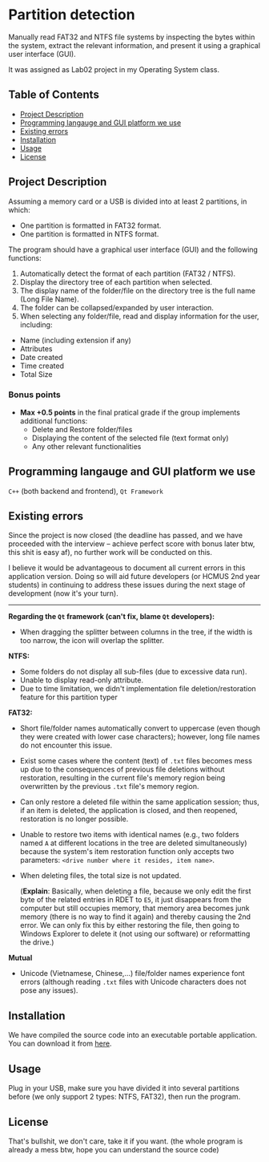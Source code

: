 # Partition detection
Manually read FAT32 and NTFS file systems by inspecting the bytes within the system, extract the relevant information, and present it using a graphical user interface (GUI). 

It was assigned as Lab02 project in my Operating System class.

## Table of Contents
- [Project Description](#project-description)
- [Programming langauge and GUI platform we use](#programming-langauge-and-GUI-platform-we-use)
- [Existing errors](#existing-errors)
- [Installation](#installation)
- [Usage](#usage)
- [License](#license)

## Project Description
Assuming a memory card or a USB is divided into at least 2 partitions, in which:
- One partition is formatted in FAT32 format.
- One partition is formatted in NTFS format.

The program should have a graphical user interface (GUI) and the following functions:
1. Automatically detect the format of each partition (FAT32 / NTFS).
2. Display the directory tree of each partition when selected.
3. The display name of the folder/file on the directory tree is the full name (Long File Name).
4. The folder can be collapsed/expanded by user interaction.
5. When selecting any folder/file, read and display information for the user, including:
  - Name (including extension if any)
  - Attributes
  - Date created
  - Time created
  - Total Size

### Bonus points
- **Max +0.5 points** in the final pratical grade if the group implements additional functions:
	- Delete and Restore folder/files
	- Displaying the content of the selected file (text format only)
	- Any other relevant functionalities
## Programming langauge and GUI platform we use
`C++` (both backend and frontend), `Qt Framework`

## Existing errors
Since the project is now closed (the deadline has passed, and we have proceeded with the interview – achieve perfect score with bonus later btw, this shit is easy af), no further work will be conducted on this. 

I believe it would be advantageous to document all current errors in this application version. Doing so will aid future developers (or HCMUS 2nd year students) in continuing to address these issues during the next stage of development (now it's your turn).

---

**Regarding the `Qt` framework (can't fix, blame `Qt` developers):**
- When dragging the splitter between columns in the tree, if the width is too narrow, the icon will overlap the splitter.

**NTFS:**
- Some folders do not display all sub-files (due to excessive data run).
- Unable to display read-only attribute.
- Due to time limitation, we didn't implementation file deletion/restoration feature for this partition typer

**FAT32:**
- Short file/folder names automatically convert to uppercase (even though they were created with lower case characters); however, long file names do not encounter this issue.
- Exist some cases where the content (text) of `.txt` files becomes mess up due to the consequences of previous file deletions without restoration, resulting in the current file's memory region being overwritten by the previous `.txt` file's memory region.
- Can only restore a deleted file within the same application session; thus, if an item is deleted, the application is closed, and then reopened, restoration is no longer possible.
- Unable to restore two items with identical names (e.g., two folders named `A` at different locations in the tree are deleted simultaneously) because the system's item restoration function only accepts two parameters: `<drive number where it resides, item name>`.
- When deleting files, the total size is not updated.
 
	(**Explain**: Basically, when deleting a file, because we only edit the first byte of the related entries in RDET to `E5`, it just disappears from the computer but still occupies memory, that memory area becomes junk memory (there is no way to find it again) and thereby causing the 2nd error. We can only fix this by either restoring the file, then going to Windows Explorer to delete it (not using our software) or reformatting the drive.)

**Mutual**
- Unicode (Vietnamese, Chinese,...) file/folder names experience font errors (although reading `.txt` files with Unicode  characters does not pose any issues).


## Installation
We have compiled the source code into an executable portable application. You can download it from [here](https://www.dropbox.com/scl/fo/ez8wuzl96v4mcldf3ux4b/AIEkasWMcicuvrcVzvEdORE?rlkey=4hybis9fd1p8pgxcxp9qnlwpi&dl=0).

## Usage

Plug in your USB, make sure you have divided it into several partitions before (we only support 2 types: NTFS, FAT32), then run the program.

## License
That's bullshit, we don't care, take it if you want. (the whole program is already a mess btw, hope you can understand the source code)
